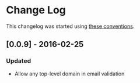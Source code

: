 # Change Log

This changelog was started using [these conventions](http://keepachangelog.com/).

## [0.0.9] - 2016-02-25
### Updated
- Allow any top-level domain in email validation
